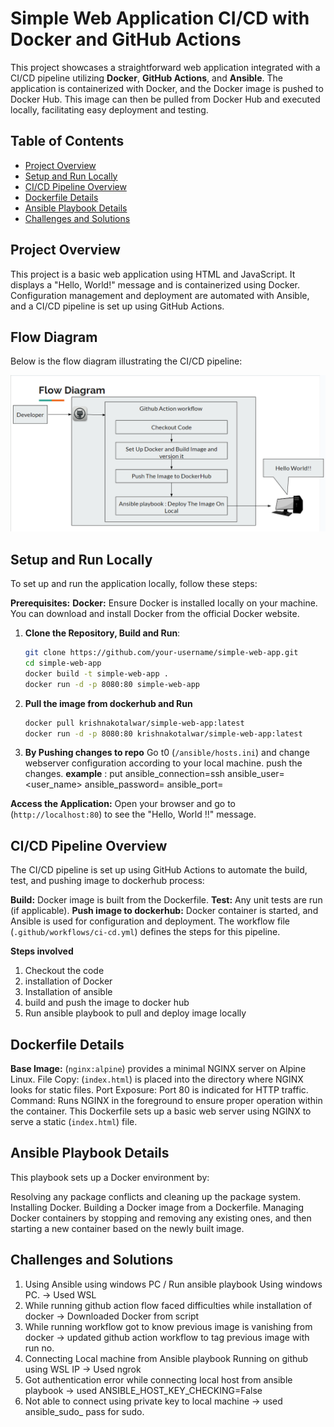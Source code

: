 # Simple Web Application CI/CD with Docker and GitHub Actions

This project showcases a straightforward web application integrated with a CI/CD pipeline utilizing **Docker**, **GitHub Actions**, and **Ansible**. The application is containerized with Docker, and the Docker image is pushed to Docker Hub. This image can then be pulled from Docker Hub and executed locally, facilitating easy deployment and testing.

## Table of Contents
- [Project Overview](#project-overview)
- [Setup and Run Locally](#setup-and-run-locally)
- [CI/CD Pipeline Overview](#ci-cd-pipeline-overview)
- [Dockerfile Details](#dockerfile-details)
- [Ansible Playbook Details](#ansible-playbook-details)
- [Challenges and Solutions](#challenges-and-solutions)

## Project Overview
This project is a basic web application using HTML and JavaScript. It displays a "Hello, World!" message and is containerized using Docker. Configuration management and deployment are automated with Ansible, and a CI/CD pipeline is set up using GitHub Actions.

## Flow Diagram

Below is the flow diagram illustrating the CI/CD pipeline:

![Alt text](/flowchart.png)

## Setup and Run Locally
To set up and run the application locally, follow these steps: 

**Prerequisites:**
**Docker:** Ensure Docker is installed locally on your machine. You can download and install Docker from the official Docker website.

1. **Clone the Repository, Build and Run**:
   ```bash
   git clone https://github.com/your-username/simple-web-app.git
   cd simple-web-app
   docker build -t simple-web-app .
   docker run -d -p 8080:80 simple-web-app
   ```
2. **Pull the image from dockerhub and Run**
   ```bash
   docker pull krishnakotalwar/simple-web-app:latest
   docker run -d -p 8080:80 krishnakotalwar/simple-web-app:latest
   ```
3. **By Pushing changes to repo**
Go t0 (`/ansible/hosts.ini`) and change webserver configuration according to your local machine. 
push the changes.
**example** : put <Host adreess> ansible_connection=ssh ansible_user=<user_name> ansible_password=<password> ansible_port=<port>

**Access the Application:** Open your browser and go to (`http://localhost:80`) to see the "Hello, World !!" message.

## CI/CD Pipeline Overview
The CI/CD pipeline is set up using GitHub Actions to automate the build, test, and pushing image to dockerhub process:

**Build:** Docker image is built from the Dockerfile.
**Test:** Any unit tests are run (if applicable).
**Push image to dockerhub:** Docker container is started, and Ansible is used for configuration and deployment.
The workflow file (`.github/workflows/ci-cd.yml`) defines the steps for this pipeline.

**Steps involved** 
1. Checkout the code
2. installation of Docker
3. Installation of ansible
4. build and push the image to docker hub
5. Run ansible playbook to pull and deploy image locally

## Dockerfile Details

**Base Image:** (`nginx:alpine`) provides a minimal NGINX server on Alpine Linux.
File Copy: (`index.html`) is placed into the directory where NGINX looks for static files.
Port Exposure: Port 80 is indicated for HTTP traffic.
Command: Runs NGINX in the foreground to ensure proper operation within the container.
This Dockerfile sets up a basic web server using NGINX to serve a static (`index.html`) file.

## Ansible Playbook Details

This playbook sets up a Docker environment by:

Resolving any package conflicts and cleaning up the package system.
Installing Docker.
Building a Docker image from a Dockerfile.
Managing Docker containers by stopping and removing any existing ones, and then starting a new container based on the newly built image.

## Challenges and Solutions

1. Using Ansible using windows PC / Run ansible playbook Using windows PC. → Used WSL
2. While running github action flow faced difficulties while installation of docker → Downloaded Docker from script
3. While running workflow got to know previous image is vanishing from docker → updated github action workflow to tag previous image with run no.
4. Connecting Local machine from Ansible playbook Running on github using WSL IP → Used ngrok
5. Got authentication error while connecting local host from ansible playbook → used ANSIBLE_HOST_KEY_CHECKING=False
6. Not able to connect using private key to local machine → used ansible_sudo_ pass for sudo.


